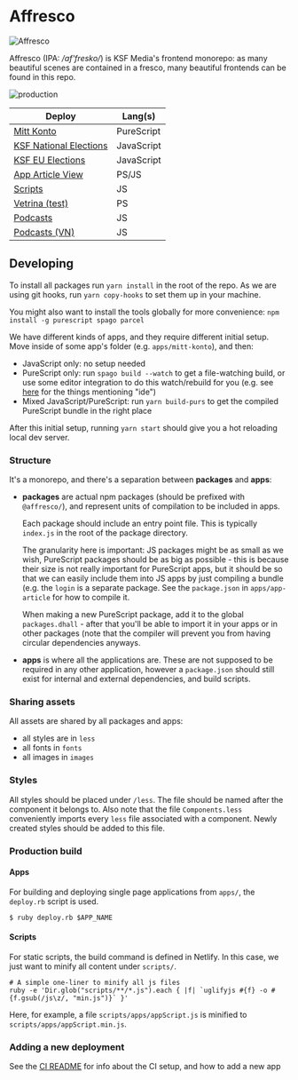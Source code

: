 # Affresco

![Affresco](http://www.hotelfororomano.com/wp-content/gallery/gallery-arte-braocca-roma/vita-di-mose-affresco-cappella-sistina-michelangelo.jpg)

Affresco (IPA: */af'fresko/*) is KSF Media's frontend monorepo: as many beautiful scenes are contained in a fresco, many beautiful frontends can be found in this repo.

![production](https://github.com/KSF-Media/affresco/workflows/production/badge.svg)

| Deploy | Lang(s) |
| --- | --- |
| [Mitt Konto](https://konto.ksfmedia.fi/) | PureScript |
| [KSF National Elections](https://frontends.ksfmedia.fi/elections/index.html) | JavaScript |
| [KSF EU Elections](https://frontends.ksfmedia.fi/elections-eu/index.html) | JavaScript |
| [App Article View](https://app-article.ksfmedia.fi/) | PS/JS |
| [Scripts](https://frontends.ksfmedia.fi/scripts) | JS |
| [Vetrina (test)](https://frontends.ksfmedia.fi/vetrina/index.html) | PS |
| [Podcasts](https://frontends.ksfmedia.fi/podcasts/index.html) | JS |
| [Podcasts (VN)](https://frontends.ksfmedia.fi/podcasts-vn/index.html) | JS |

## Developing

To install all packages run `yarn install` in the root of the repo. As we are using git hooks, run `yarn copy-hooks` to set them up in your machine.

You might also want to install the tools globally for more convenience: `npm install -g purescript spago parcel`

We have different kinds of apps, and they require different initial setup. Move inside of some app's folder (e.g. `apps/mitt-konto`), and then:
- JavaScript only: no setup needed
- PureScript only: run `spago build --watch` to get a file-watching build, or use some editor integration to do this watch/rebuild for you (e.g. see [here](https://github.com/purescript/documentation/blob/master/ecosystem/Editor-and-tool-support.md) for the things mentioning "ide")
- Mixed JavaScript/PureScript: run `yarn build-purs` to get the compiled PureScript bundle in the right place

After this initial setup, running `yarn start` should give you a hot reloading local dev server.

### Structure

It's a monorepo, and there's a separation between **packages** and **apps**:
- **packages** are actual npm packages (should be prefixed with `@affresco/`), and represent units of compilation to be included in apps.
  
  Each package should include an entry point file. This is typically `index.js` in the root of the package directory.
  
  The granularity here is important: JS packages might be as small as we wish, PureScript packages should be as big as possible - this is because their size is not really important for PureScript apps, but it should be so that we can easily include them into JS apps by just compiling a bundle (e.g. the `login` is a separate package. See the `package.json` in `apps/app-article` for how to compile it.
  
  When making a new PureScript package, add it to the global `packages.dhall` - after that you'll be able to import it in your apps or in other packages (note that the compiler will prevent you from having circular dependencies anyways.
- **apps** is where all the applications are. These are not supposed to be required in any other application, however a `package.json` should still exist for internal and external dependencies, and build scripts.


### Sharing assets

All assets are shared by all packages and apps:
- all styles are in `less`
- all fonts in `fonts`
- all images in `images`

### Styles

All styles should be placed under `/less`. The file should be named after the component it belongs to. Also note that the file `Components.less` conveniently imports every `less` file associated with a component. Newly created styles should be added to this file.

### Production build

#### Apps

For building and deploying single page applications from `apps/`, the `deploy.rb` script is used.
```
$ ruby deploy.rb $APP_NAME
```

#### Scripts

For static scripts, the build command is defined in Netlify. In this case, we just want to minify all content under `scripts/`.
```
# A simple one-liner to minify all js files
ruby -e 'Dir.glob("scripts/**/*.js").each { |f| `uglifyjs #{f} -o #{f.gsub(/js\z/, "min.js")}` }'
```
Here, for example, a file `scripts/apps/appScript.js` is minified to `scripts/apps/appScript.min.js`.

### Adding a new deployment

See the [CI README](./ci/README.md) for info about the CI setup, and how to add a new app
